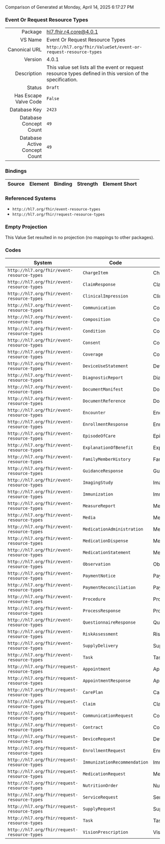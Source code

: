 Comparison of 
Generated at Monday, April 14, 2025 6:17:27 PM

### Event Or Request Resource Types

|      |     |
| ---: | --- |
| Package | hl7.fhir.r4.core@4.0.1 |
| VS Name | Event Or Request Resource Types |
| Canonical URL | `http://hl7.org/fhir/ValueSet/event-or-request-resource-types` |
| Version | 4.0.1 |
| Description | This value set lists all the event or request resource types defined in this version of the specification. |
| Status | `Draft` |
| Has Escape Valve Code | `False` |
| Database Key | `2423` |
| Database Concept Count | `49` |
| Database Active Concept Count | `49` |
### Bindings

| Source | Element | Binding | Strength | Element Short |
| ------ | ------- | ------- | -------- | ------------- |

### Referenced Systems

* `http://hl7.org/fhir/event-resource-types`
* `http://hl7.org/fhir/request-resource-types`
### Empty Projection

This Value Set resulted in no projection (no mappings to other packages).

### Codes

| System | Code | Display |
| ------ | ---- | ------- |
| `http://hl7.org/fhir/event-resource-types` | `ChargeItem` | ChargeItem |
| `http://hl7.org/fhir/event-resource-types` | `ClaimResponse` | ClaimResponse |
| `http://hl7.org/fhir/event-resource-types` | `ClinicalImpression` | ClinicalImpression |
| `http://hl7.org/fhir/event-resource-types` | `Communication` | Communication |
| `http://hl7.org/fhir/event-resource-types` | `Composition` | Composition |
| `http://hl7.org/fhir/event-resource-types` | `Condition` | Condition |
| `http://hl7.org/fhir/event-resource-types` | `Consent` | Consent |
| `http://hl7.org/fhir/event-resource-types` | `Coverage` | Coverage |
| `http://hl7.org/fhir/event-resource-types` | `DeviceUseStatement` | DeviceUseStatement |
| `http://hl7.org/fhir/event-resource-types` | `DiagnosticReport` | DiagnosticReport |
| `http://hl7.org/fhir/event-resource-types` | `DocumentManifest` | DocumentManifest |
| `http://hl7.org/fhir/event-resource-types` | `DocumentReference` | DocumentReference |
| `http://hl7.org/fhir/event-resource-types` | `Encounter` | Encounter |
| `http://hl7.org/fhir/event-resource-types` | `EnrollmentResponse` | EnrollmentResponse |
| `http://hl7.org/fhir/event-resource-types` | `EpisodeOfCare` | EpisodeOfCare |
| `http://hl7.org/fhir/event-resource-types` | `ExplanationOfBenefit` | ExplanationOfBenefit |
| `http://hl7.org/fhir/event-resource-types` | `FamilyMemberHistory` | FamilyMemberHistory |
| `http://hl7.org/fhir/event-resource-types` | `GuidanceResponse` | GuidanceResponse |
| `http://hl7.org/fhir/event-resource-types` | `ImagingStudy` | ImagingStudy |
| `http://hl7.org/fhir/event-resource-types` | `Immunization` | Immunization |
| `http://hl7.org/fhir/event-resource-types` | `MeasureReport` | MeasureReport |
| `http://hl7.org/fhir/event-resource-types` | `Media` | Media |
| `http://hl7.org/fhir/event-resource-types` | `MedicationAdministration` | MedicationAdministration |
| `http://hl7.org/fhir/event-resource-types` | `MedicationDispense` | MedicationDispense |
| `http://hl7.org/fhir/event-resource-types` | `MedicationStatement` | MedicationStatement |
| `http://hl7.org/fhir/event-resource-types` | `Observation` | Observation |
| `http://hl7.org/fhir/event-resource-types` | `PaymentNotice` | PaymentNotice |
| `http://hl7.org/fhir/event-resource-types` | `PaymentReconciliation` | PaymentReconciliation |
| `http://hl7.org/fhir/event-resource-types` | `Procedure` | Procedure |
| `http://hl7.org/fhir/event-resource-types` | `ProcessResponse` | ProcessResponse |
| `http://hl7.org/fhir/event-resource-types` | `QuestionnaireResponse` | QuestionnaireResponse |
| `http://hl7.org/fhir/event-resource-types` | `RiskAssessment` | RiskAssessment |
| `http://hl7.org/fhir/event-resource-types` | `SupplyDelivery` | SupplyDelivery |
| `http://hl7.org/fhir/event-resource-types` | `Task` | Task |
| `http://hl7.org/fhir/request-resource-types` | `Appointment` | Appointment |
| `http://hl7.org/fhir/request-resource-types` | `AppointmentResponse` | AppointmentResponse |
| `http://hl7.org/fhir/request-resource-types` | `CarePlan` | CarePlan |
| `http://hl7.org/fhir/request-resource-types` | `Claim` | Claim |
| `http://hl7.org/fhir/request-resource-types` | `CommunicationRequest` | CommunicationRequest |
| `http://hl7.org/fhir/request-resource-types` | `Contract` | Contract |
| `http://hl7.org/fhir/request-resource-types` | `DeviceRequest` | DeviceRequest |
| `http://hl7.org/fhir/request-resource-types` | `EnrollmentRequest` | EnrollmentRequest |
| `http://hl7.org/fhir/request-resource-types` | `ImmunizationRecommendation` | ImmunizationRecommendation |
| `http://hl7.org/fhir/request-resource-types` | `MedicationRequest` | MedicationRequest |
| `http://hl7.org/fhir/request-resource-types` | `NutritionOrder` | NutritionOrder |
| `http://hl7.org/fhir/request-resource-types` | `ServiceRequest` | ServiceRequest |
| `http://hl7.org/fhir/request-resource-types` | `SupplyRequest` | SupplyRequest |
| `http://hl7.org/fhir/request-resource-types` | `Task` | Task |
| `http://hl7.org/fhir/request-resource-types` | `VisionPrescription` | VisionPrescription |
